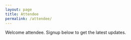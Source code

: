```yaml
---
layout: page
title: Attendee
permalink: /attendee/
---
```

Welcome attendee. Signup below to get the latest updates.
